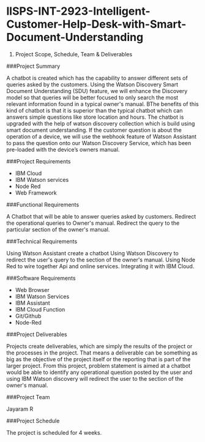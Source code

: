 # llSPS-INT-2923-Intelligent-Customer-Help-Desk-with-Smart-Document-Understanding


1. Project Scope, Schedule, Team & Deliverables
 
###Project Summary

A chatbot is created which has the capability to answer different sets of queries asked by the customers. Using the Watson Discovery Smart Document Understanding (SDU) feature, we will enhance the Discovery model so that queries will be better focused to only search the most relevant information found in a typical owner's manual. 
BThe benefits of this kind of chatbot is that it is superior than the typical chatbot which can answers simple questions like store location and hours. The chatbot is upgraded with the help of watson discovery collection which is build using smart document understanding.
If the customer question is about the operation of a device, we will use the webhook feature of Watson Assistant to pass the question onto our Watson Discovery Service, which has been pre-loaded with the device’s owners manual.

###Project Requirements

- IBM Cloud
- IBM Watson services
- Node Red
- Web Framework

###Functional Requirements

A Chatbot that will be able to answer queries asked by customers.
Redirect the operational queries to Owner's manual. 
Redirect the query to the particular section of the owner's manual.

###Technical Requirements

Using Watson Assistant create a chatbot
Using Watson Discovery to redirect the user's query to the section of the owner's manual.
Using Node Red to wire together Api and online services.
Integrating it with IBM Cloud.

###Software Requirements

- Web Browser
- IBM Watson Services
- IBM Assistant
- IBM Cloud Function
- Git/Github
- Node-Red

###Project Deliverables
 
Projects create deliverables, which are simply the results of the project or the processes in the project. That means a deliverable can be something as big as the objective of the project itself or the reporting that is part of the larger project.
From this project, problem statement is aimed at a chatbot would be able to identify any operational question posted by the user and using IBM Watson discovery will redirect the user to the  section of the owner's manual.

###Project Team
 
Jayaram R
 
###Project Schedule
 
The project is scheduled for 4 weeks.
